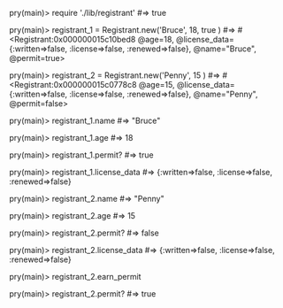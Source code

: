 pry(main)> require './lib/registrant'
#=> true

pry(main)> registrant_1 = Registrant.new('Bruce', 18, true )
#=> #<Registrant:0x000000015c10bed8 @age=18, @license_data={:written=>false, :license=>false, :renewed=>false}, @name="Bruce", @permit=true>

pry(main)> registrant_2 = Registrant.new('Penny', 15 )
#=> #<Registrant:0x000000015c0778c8 @age=15, @license_data={:written=>false, :license=>false, :renewed=>false}, @name="Penny", @permit=false>

pry(main)> registrant_1.name
#=> "Bruce"

pry(main)> registrant_1.age
#=> 18

pry(main)> registrant_1.permit?
#=> true

pry(main)> registrant_1.license_data
#=> {:written=>false, :license=>false, :renewed=>false}

pry(main)> registrant_2.name
#=> "Penny"

pry(main)> registrant_2.age
#=> 15

pry(main)> registrant_2.permit?
#=> false

pry(main)> registrant_2.license_data
#=> {:written=>false, :license=>false, :renewed=>false}

pry(main)> registrant_2.earn_permit

pry(main)> registrant_2.permit?
#=> true
